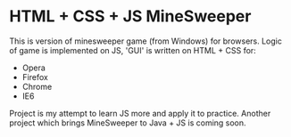 HTML + CSS + JS MineSweeper
===========================

This is version of minesweeper game (from Windows) for browsers. Logic of game is implemented on JS, 'GUI' is written on HTML + CSS for:

* Opera
* Firefox
* Chrome
* IE6

Project is my attempt to learn JS more and apply it to practice. Another project which brings MineSweeper to Java + JS is coming soon.